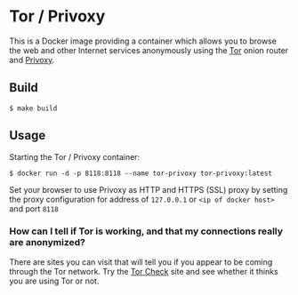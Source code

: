 # Tor / Privoxy

This is a Docker image providing a container which allows you to browse the web and other Internet services anonymously using the [Tor](https://www.torproject.org) onion router and [Privoxy](https://www.privoxy.org).


## Build

```console
$ make build
```

## Usage

Starting the Tor / Privoxy container:

```console
$ docker run -d -p 8118:8118 --name tor-privoxy tor-privoxy:latest
```

Set your browser to use Privoxy as HTTP and HTTPS (SSL) proxy by setting the proxy configuration for address of ```127.0.0.1``` or ```<ip of docker host>``` and port ```8118```

### How can I tell if Tor is working, and that my connections really are anonymized?

There are sites you can visit that will tell you if you appear to be coming through the Tor network. Try the [Tor Check](https://check.torproject.org/) site and see whether it thinks you are using Tor or not.